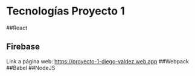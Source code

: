 # Tecnologías Proyecto 1
##React
## Firebase
Link a página web: https://proyecto-1-diego-valdez.web.app
##Webpack
##Babel
##NodeJS

